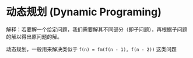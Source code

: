 # 动态规划 (Dynamic Programing)

解释：若要解一个给定问题，我们需要解其不同部分（即子问题），再根据子问题的解以得出原问题的解。

动态规划，一般用来解决类似于 `f(n) = fm(f(n - 1), f(n - 2))` 这类问题
